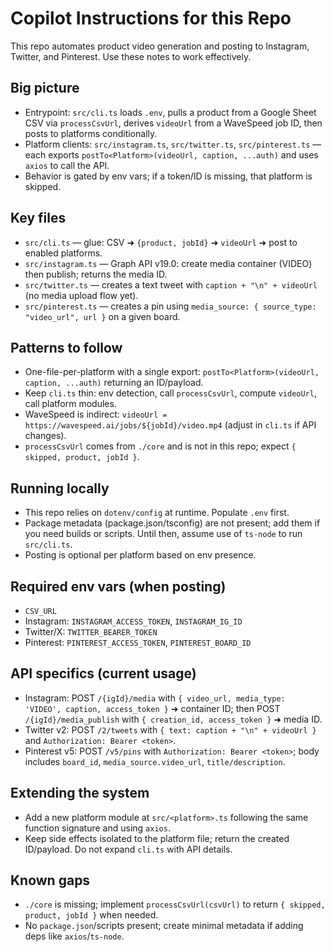 # Copilot Instructions for this Repo

This repo automates product video generation and posting to Instagram, Twitter, and Pinterest. Use these notes to work effectively.

## Big picture
- Entrypoint: `src/cli.ts` loads `.env`, pulls a product from a Google Sheet CSV via `processCsvUrl`, derives `videoUrl` from a WaveSpeed job ID, then posts to platforms conditionally.
- Platform clients: `src/instagram.ts`, `src/twitter.ts`, `src/pinterest.ts` — each exports `postTo<Platform>(videoUrl, caption, ...auth)` and uses `axios` to call the API.
- Behavior is gated by env vars; if a token/ID is missing, that platform is skipped.

## Key files
- `src/cli.ts` — glue: CSV ➜ `{product, jobId}` ➜ `videoUrl` ➜ post to enabled platforms.
- `src/instagram.ts` — Graph API v19.0: create media container (VIDEO) then publish; returns the media ID.
- `src/twitter.ts` — creates a text tweet with `caption + "\n" + videoUrl` (no media upload flow yet).
- `src/pinterest.ts` — creates a pin using `media_source: { source_type: "video_url", url }` on a given board.

## Patterns to follow
- One-file-per-platform with a single export: `postTo<Platform>(videoUrl, caption, ...auth)` returning an ID/payload.
- Keep `cli.ts` thin: env detection, call `processCsvUrl`, compute `videoUrl`, call platform modules.
- WaveSpeed is indirect: `videoUrl = https://wavespeed.ai/jobs/${jobId}/video.mp4` (adjust in `cli.ts` if API changes).
- `processCsvUrl` comes from `./core` and is not in this repo; expect `{ skipped, product, jobId }`.

## Running locally
- This repo relies on `dotenv/config` at runtime. Populate `.env` first.
- Package metadata (package.json/tsconfig) are not present; add them if you need builds or scripts. Until then, assume use of `ts-node` to run `src/cli.ts`.
- Posting is optional per platform based on env presence.

## Required env vars (when posting)
- `CSV_URL`
- Instagram: `INSTAGRAM_ACCESS_TOKEN`, `INSTAGRAM_IG_ID`
- Twitter/X: `TWITTER_BEARER_TOKEN`
- Pinterest: `PINTEREST_ACCESS_TOKEN`, `PINTEREST_BOARD_ID`

## API specifics (current usage)
- Instagram: POST `/{igId}/media` with `{ video_url, media_type: 'VIDEO', caption, access_token }` ➜ container ID; then POST `/{igId}/media_publish` with `{ creation_id, access_token }` ➜ media ID.
- Twitter v2: POST `/2/tweets` with `{ text: caption + "\n" + videoUrl }` and `Authorization: Bearer <token>`.
- Pinterest v5: POST `/v5/pins` with `Authorization: Bearer <token>`; body includes `board_id`, `media_source.video_url`, `title/description`.

## Extending the system
- Add a new platform module at `src/<platform>.ts` following the same function signature and using `axios`.
- Keep side effects isolated to the platform file; return the created ID/payload. Do not expand `cli.ts` with API details.

## Known gaps
- `./core` is missing; implement `processCsvUrl(csvUrl)` to return `{ skipped, product, jobId }` when needed.
- No `package.json`/scripts present; create minimal metadata if adding deps like `axios`/`ts-node`.

